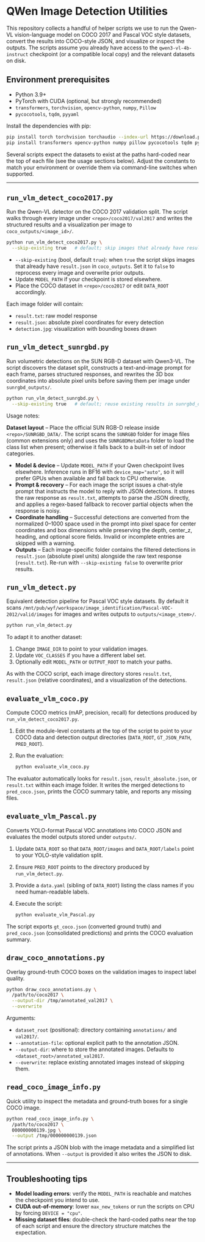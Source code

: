 # QWen Image Detection Utilities

This repository collects a handful of helper scripts we use to run the
Qwen-VL vision-language model on COCO 2017 and Pascal VOC style datasets,
convert the results into COCO-style JSON, and visualize or inspect the
outputs. The scripts assume you already have access to the
`qwen3-vl-4b-instruct` checkpoint (or a compatible local copy) and the relevant
datasets on disk.

## Environment prerequisites

* Python 3.9+
* PyTorch with CUDA (optional, but strongly recommended)
* `transformers`, `torchvision`, `opencv-python`, `numpy`, `Pillow`
* `pycocotools`, `tqdm`, `pyyaml`

Install the dependencies with pip:

```bash
pip install torch torchvision torchaudio --index-url https://download.pytorch.org/whl/cu121
pip install transformers opencv-python numpy pillow pycocotools tqdm pyyaml
```

Several scripts expect the datasets to exist at the paths hard-coded near the
top of each file (see the usage sections below). Adjust the constants to match
your environment or override them via command-line switches when supported.

---

## `run_vlm_detect_coco2017.py`

Run the Qwen-VL detector on the COCO 2017 validation split. The script walks
through every image under `<repo>/coco2017/val2017` and writes the structured
results and a visualization per image to `coco_outputs/<image_id>/`.

```bash
python run_vlm_detect_coco2017.py \
  --skip-existing true   # default; skip images that already have result.json
```

* `--skip-existing` (bool, default `true`): when `true` the script skips images
  that already have `result.json` in `coco_outputs`. Set it to `false` to
  reprocess every image and overwrite prior outputs.
* Update `MODEL_PATH` if your checkpoint is stored elsewhere.
* Place the COCO dataset in `<repo>/coco2017` or edit `DATA_ROOT` accordingly.

Each image folder will contain:

* `result.txt`: raw model response
* `result.json`: absolute pixel coordinates for every detection
* `detection.jpg`: visualization with bounding boxes drawn

## `run_vlm_detect_sunrgbd.py`

Run volumetric detections on the SUN RGB-D dataset with Qwen3-VL. The script
discovers the dataset split, constructs a text-and-image prompt for each frame,
parses structured responses, and rewrites the 3D box coordinates into absolute
pixel units before saving them per image under `sunrgbd_outputs/`.

```bash
python run_vlm_detect_sunrgbd.py \
  --skip-existing true   # default; reuse existing results in sunrgbd_outputs
```

Usage notes:

 **Dataset layout** – Place the official SUN RGB-D release inside
  `<repo>/SUNRGBD_DATA/`. The script scans the `SUNRGBD` folder for image files
  (common extensions only) and uses the `SUNRGBDMetaData` folder to load the
  class list when present; otherwise it falls back to a built-in set of indoor
  categories.
* **Model & device** – Update `MODEL_PATH` if your Qwen checkpoint lives
  elsewhere. Inference runs in BF16 with `device_map="auto"`, so it will prefer
  GPUs when available and fall back to CPU otherwise.
* **Prompt & recovery** – For each image the script issues a chat-style prompt
  that instructs the model to reply with JSON detections. It stores the raw
  response as `result.txt`, attempts to parse the JSON directly, and applies a
  regex-based fallback to recover partial objects when the response is noisy.
* **Coordinate handling** – Successful detections are converted from the
  normalized 0–1000 space used in the prompt into pixel space for center
  coordinates and box dimensions while preserving the depth, center_z, heading,
  and optional score fields. Invalid or incomplete entries are skipped with a
  warning.
* **Outputs** – Each image-specific folder contains the filtered detections in
  `result.json` (absolute pixel units) alongside the raw text response
  (`result.txt`). Re-run with `--skip-existing false` to overwrite prior
  results.

## `run_vlm_detect.py`

Equivalent detection pipeline for Pascal VOC style datasets. By default it
scans `/mnt/pub/wyf/workspace/image_identification/Pascal-VOC-2012/valid/images`
for images and writes outputs to `outputs/<image_stem>/`.

```bash
python run_vlm_detect.py
```

To adapt it to another dataset:

1. Change `IMAGE_DIR` to point to your validation images.
2. Update `VOC_CLASSES` if you have a different label set.
3. Optionally edit `MODEL_PATH` or `OUTPUT_ROOT` to match your paths.

As with the COCO script, each image directory stores `result.txt`, `result.json`
(relative coordinates), and a visualization of the detections.

## `evaluate_vlm_coco.py`

Compute COCO metrics (mAP, precision, recall) for detections produced by
`run_vlm_detect_coco2017.py`.

1. Edit the module-level constants at the top of the script to point to your
   COCO data and detection output directories (`DATA_ROOT`, `GT_JSON_PATH`,
   `PRED_ROOT`).
2. Run the evaluation:

   ```bash
   python evaluate_vlm_coco.py
   ```

The evaluator automatically looks for `result.json`, `result_absolute.json`, or
`result.txt` within each image folder. It writes the merged detections to
`pred_coco.json`, prints the COCO summary table, and reports any missing files.

## `evaluate_vlm_Pascal.py`

Converts YOLO-format Pascal VOC annotations into COCO JSON and evaluates the
model outputs stored under `outputs/`.

1. Update `DATA_ROOT` so that `DATA_ROOT/images` and `DATA_ROOT/labels` point to
   your YOLO-style validation split.
2. Ensure `PRED_ROOT` points to the directory produced by `run_vlm_detect.py`.
3. Provide a `data.yaml` (sibling of `DATA_ROOT`) listing the class names if you
   need human-readable labels.
4. Execute the script:

   ```bash
   python evaluate_vlm_Pascal.py
   ```

The script exports `gt_coco.json` (converted ground truth) and `pred_coco.json`
(consolidated predictions) and prints the COCO evaluation summary.

## `draw_coco_annotations.py`

Overlay ground-truth COCO boxes on the validation images to inspect label
quality.

```bash
python draw_coco_annotations.py \
  /path/to/coco2017 \
  --output-dir /tmp/annotated_val2017 \
  --overwrite
```

Arguments:

* `dataset_root` (positional): directory containing `annotations/` and
  `val2017/`.
* `--annotation-file`: optional explicit path to the annotation JSON.
* `--output-dir`: where to store the annotated images. Defaults to
  `<dataset_root>/annotated_val2017`.
* `--overwrite`: replace existing annotated images instead of skipping them.

## `read_coco_image_info.py`

Quick utility to inspect the metadata and ground-truth boxes for a single COCO
image.

```bash
python read_coco_image_info.py \
  /path/to/coco2017 \
  000000000139.jpg \
  --output /tmp/000000000139.json
```

The script prints a JSON blob with the image metadata and a simplified list of
annotations. When `--output` is provided it also writes the JSON to disk.

---

## Troubleshooting tips

* **Model loading errors**: verify the `MODEL_PATH` is reachable and matches the
  checkpoint you intend to use.
* **CUDA out-of-memory**: lower `max_new_tokens` or run the scripts on CPU by
  forcing `DEVICE = "cpu"`.
* **Missing dataset files**: double-check the hard-coded paths near the top of
  each script and ensure the directory structure matches the expectation.